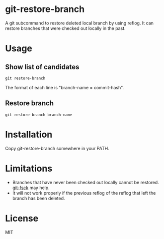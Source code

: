 # git-restore-branch

A git subcommand to restore deleted local branch by using reflog.
It can restore branches that were checked out locally in the past.

# Usage

## Show list of candidates

```
git restore-branch
```

The format of each line is "branch-name = commit-hash".


## Restore branch

```
git restore-branch branch-name
```

# Installation

Copy git-restore-branch somewhere in your PATH.

# Limitations

* Branches that have never been checked out locally cannot be restored. [git-fsck](https://git-scm.com/docs/git-fsck) may help.
* It will not work properly if the previous reflog of the reflog that left the branch has been deleted.

# License

MIT
